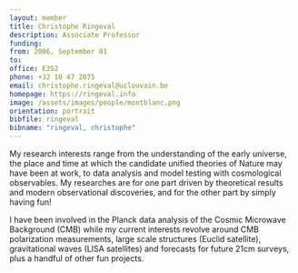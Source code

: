 ```yaml
---
layout: member
title: Christophe Ringeval
description: Associate Professor
funding:
from: 2006, September 01
to:
office: E352
phone: +32 10 47 2075
email: christophe.ringeval@uclouvain.be
homepage: https://ringeval.info
image: /assets/images/people/montblanc.png
orientation: portrait
bibfile: ringeval
bibname: "ringeval, christophe"
---
```


My research interests range from the understanding of the early
universe, the place and time at which the candidate unified theories
of Nature may have been at work, to data analysis and model testing
with cosmological observables. My researches are for one part driven
by theoretical results and modern observational discoveries, and for
the other part by simply having fun!

I have been involved in the Planck data analysis of the Cosmic
Microwave Background (CMB) while my current interests revolve around
CMB polarization measurements, large scale structures (Euclid
satellite), gravitational waves (LISA satellites) and forecasts for
future 21cm surveys, plus a handful of other fun projects.

